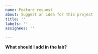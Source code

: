 ```yaml
---
name: Feature request
about: Suggest an idea for this project
title: ''
labels: ''
assignees: ''

---
```


**What should I add in the lab?**
